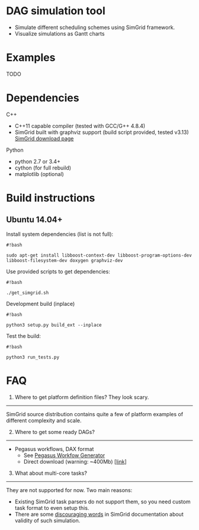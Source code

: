 DAG simulation tool
===================

* Simulate different scheduling schemes using SimGrid framework.
* Visualize simulations as Gantt charts

Examples
========

TODO


Dependencies
============

C++

* C++11 capable compiler (tested with GCC/G++ 4.8.4)
* SimGrid built with graphviz support (build script provided, tested v3.13) [SimGrid download page](http://simgrid.gforge.inria.fr/download.php)

Python

* python 2.7 or 3.4+
* cython (for full rebuild)
* matplotlib (optional)


Build instructions
==================

Ubuntu 14.04+
-------------

Install system dependencies (list is not full):

```
#!bash

sudo apt-get install libboost-context-dev libboost-program-options-dev libboost-filesystem-dev doxygen graphviz-dev
```

Use provided scripts to get dependencies:

```
#!bash

./get_simgrid.sh
```

Development build (inplace)

```
#!bash

python3 setup.py build_ext --inplace
```

Test the build:

```
#!bash

python3 run_tests.py
```

FAQ
===

1. Where to get platform definition files? They look scary.
-----------------------------------------------------------

SimGrid source distribution contains quite a few of platform examples of different complexity and scale.


2. Where to get some ready DAGs?
--------------------------------

* Pegasus workflows, DAX format  
    * See [Pegasus Workfow Generator](https://confluence.pegasus.isi.edu/display/pegasus/WorkflowGenerator)
    * Direct download (warning: ~400Mb) [[link](https://download.pegasus.isi.edu/misc/SyntheticWorkflows.tar.gz)]


3. What about multi-core tasks?
-------------------------------

They are not supported for now. Two main reasons:

* Existing SimGrid task parsers do not support them, so you need custom task format to even setup this.
* There are some [discouraging words](http://simgrid.gforge.inria.fr/simgrid/3.12/doc/platform.html#pf_Cr) in SimGrid documentation about validity of such simulation.